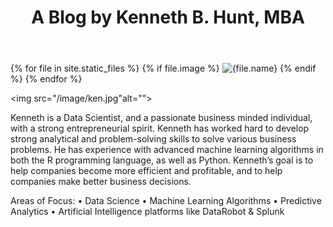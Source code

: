﻿---
layout: default
title:  "A Blog by Kenneth B. Hunt, MBA"
---
{% for file in site.static_files %} 
  {% if file.image %}
    <img src="{{file.path}}" alt="{file.name}">
  {% endif %}
{% endfor %}



<img src="/image/ken.jpg"alt="">



Kenneth is a Data Scientist, and a passionate business minded individual, with a strong entrepreneurial spirit. Kenneth has worked hard to develop strong analytical and problem-solving skills to solve various business problems. He has experience with advanced machine learning algorithms in both the R programming language, as well as Python. 
Kenneth’s goal is to help companies become more efficient and profitable, and to help companies make better business decisions.

Areas of Focus: 
• Data Science
• Machine Learning Algorithms 
• Predictive Analytics
• Artificial Intelligence platforms like DataRobot & Splunk
